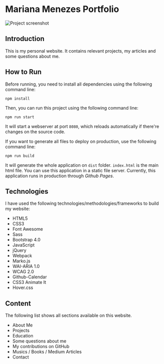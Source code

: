 Mariana Menezes Portfolio
=========================

![Project screenshot](dist/img/portfolio-min.jpg)

## Introduction
This is my personal website. 
It contains relevant projects, 
my articles and some questions about me. 

## How to Run

Before running, you need to install all dependencies using the
following command line:

```
npm install
```

Then, you can run this project using the following command line:

```
npm run start
```

It will start a webserver at port `8080`, which reloads automatically
if there're changes on the source code.

If you want to generate all files to deploy on production, use the
following command line:

```
npm run build
```

It will generate the whole application on `dist` folder.  `index.html`
is the main html file.  You can use this application in a static file
server.  Currently, this application runs in production through
_Github Pages_.


## Technologies

I have used the following technologies/methodologies/frameworks to build my website:

* HTML5
* CSS3
* Font Awesome
* Sass
* Bootstrap 4.0
* JavaScript
* jQuery
* Webpack
* Marko.js
* WAI-ARIA 1.0
* WCAG 2.0
* Github-Calendar
* CSS3 Animate It
* Hover.css

## Content

The following list shows all sections available on this website.

* About Me
* Projects
* Education
* Some questions about me
* My contributions on GitHub
* Musics / Books / Medium Articles
* Contact

